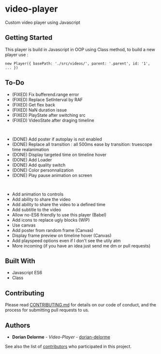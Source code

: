 # video-player

Custom video player using Javascript

## Getting Started

This player is build in Javascript in OOP using Class method, to build a new player use :

```
new Player({ basePath: './src/videos/', parent: '.parent', id: '1', ... })
```

## To-Do

* (FIXED) Fix bufferend.range error
* (FIXED) Replace SetInterval by RAF
* (FIXED) Get flex back
* (FIXED) NaN duration issue
* (FIXED) PlayState after switching src
* (FIXED) VideoState after draging timeline
<br/>

* (DONE) Add poster if autoplay is not enabled
* (DONE) Replace all transition : all 500ms ease by transition: truescope time realanimation
* (DONE) Display targeted time on timeline hover
* (DONE) Add Loader
* (DONE) Add quality switch
* (DONE) Color personnalization
* (DONE) Play pause animation on screen
<br/>

* Add animation to controls
* Add ability to share the video
* Add ability to share the video to a defined time
* Add subtitle to the video
* Allow no-ES6 friendly to use this player (Babel)
* Add icons to replace ugly blocks (WIP)
* Use canvas
* Add poster from random frame (Canvas)
* Display frame preview on timeline hover (Canvas)
* Add playspeed options even if I don't see the utily atm
* More incoming (if you have an idea just send me dm or pull requests)

## Built With

* Javascript ES6
* Class

## Contributing

Please read [CONTRIBUTING.md](https://github.com/dorian-delorme/video-player/blob/master/CONTRIBUTING.md) for details on our code of conduct, and the process for submitting pull requests to us.

## Authors

* **Dorian Delorme** - *Video-Player* - [dorian-delorme](https://github.com/dorian-delorme)

See also the list of [contributors](https://github.com/dorian-delorme/video-player/contributors) who participated in this project.